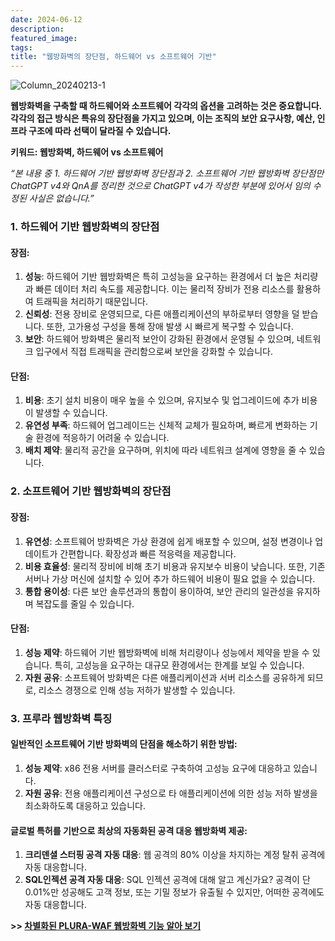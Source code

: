```yaml
---
date: 2024-06-12
description: 
featured_image: 
tags: 
title: "웹방화벽의 장단점, 하드웨어 vs 소프트웨어 기반"
---
```


![Column_20240213-1](https://github.com/user-attachments/assets/3e7b2cbb-a2cb-4a90-b543-e4ba0657fd3f)


**웹방화벽을 구축할 때 하드웨어와 소프트웨어 각각의 옵션을 고려하는 것은 중요합니다. 각각의 접근 방식은 특유의 장단점을 가지고 있으며, 이는 조직의 보안 요구사항, 예산, 인프라 구조에 따라 선택이 달라질 수 있습니다.**

**키워드: 웹방화벽, 하드웨어 vs 소프트웨어**

_“본 내용 중 1. 하드웨어 기반 웹방화벽 장단점과 2. 소프트웨어 기반 웹방화벽 장단점만 ChatGPT v4와 QnA를 정리한 것으로 ChatGPT v4가 작성한 부분에 있어서 임의 수정된 사실은 없습니다.”_

### 1. 하드웨어 기반 웹방화벽의 장단점

#### 장점:
1. **성능**: 하드웨어 기반 웹방화벽은 특히 고성능을 요구하는 환경에서 더 높은 처리량과 빠른 데이터 처리 속도를 제공합니다. 이는 물리적 장비가 전용 리소스를 활용하여 트래픽을 처리하기 때문입니다.
2. **신뢰성**: 전용 장비로 운영되므로, 다른 애플리케이션의 부하로부터 영향을 덜 받습니다. 또한, 고가용성 구성을 통해 장애 발생 시 빠르게 복구할 수 있습니다.
3. **보안**: 하드웨어 방화벽은 물리적 보안이 강화된 환경에서 운영될 수 있으며, 네트워크 입구에서 직접 트래픽을 관리함으로써 보안을 강화할 수 있습니다.

#### 단점:
1. **비용**: 초기 설치 비용이 매우 높을 수 있으며, 유지보수 및 업그레이드에 추가 비용이 발생할 수 있습니다.
2. **유연성 부족**: 하드웨어 업그레이드는 신체적 교체가 필요하며, 빠르게 변화하는 기술 환경에 적응하기 어려울 수 있습니다.
3. **배치 제약**: 물리적 공간을 요구하며, 위치에 따라 네트워크 설계에 영향을 줄 수 있습니다.

### 2. 소프트웨어 기반 웹방화벽의 장단점

#### 장점:
1. **유연성**: 소프트웨어 방화벽은 가상 환경에 쉽게 배포할 수 있으며, 설정 변경이나 업데이트가 간편합니다. 확장성과 빠른 적응력을 제공합니다.
2. **비용 효율성**: 물리적 장비에 비해 초기 비용과 유지보수 비용이 낮습니다. 또한, 기존 서버나 가상 머신에 설치할 수 있어 추가 하드웨어 비용이 필요 없을 수 있습니다.
3. **통합 용이성**: 다른 보안 솔루션과의 통합이 용이하여, 보안 관리의 일관성을 유지하며 복잡도를 줄일 수 있습니다.

#### 단점:
1. **성능 제약**: 하드웨어 기반 웹방화벽에 비해 처리량이나 성능에서 제약을 받을 수 있습니다. 특히, 고성능을 요구하는 대규모 환경에서는 한계를 보일 수 있습니다.
2. **자원 공유**: 소프트웨어 방화벽은 다른 애플리케이션과 서버 리소스를 공유하게 되므로, 리소스 경쟁으로 인해 성능 저하가 발생할 수 있습니다.

### 3. 프루라 웹방화벽 특징

#### 일반적인 소프트웨어 기반 방화벽의 단점을 해소하기 위한 방법:
1. **성능 제약**: x86 전용 서버를 클러스터로 구축하여 고성능 요구에 대응하고 있습니다.
2. **자원 공유**: 전용 애플리케이션 구성으로 타 애플리케이션에 의한 성능 저하 발생을 최소화하도록 대응하고 있습니다.

#### 글로벌 특허를 기반으로 최상의 자동화된 공격 대응 웹방화벽 제공:
1. **크리덴셜 스터핑 공격 자동 대응**: 웹 공격의 80% 이상을 차지하는 계정 탈취 공격에 자동 대응합니다.
2. **SQL인젝션 공격 자동 대응**: SQL 인젝션 공격에 대해 알고 계신가요? 공격이 단 0.01%만 성공해도 고객 정보, 또는 기밀 정보가 유출될 수 있지만, 어떠한 공격에도 자동 대응합니다.

**>> [차별화된 PLURA-WAF 웹방화벽 기능 알아 보기](https://docs.plura.io/ko/function/waf/dashboard)**
